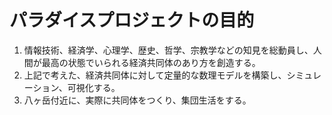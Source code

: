 # パラダイスプロジェクトの目的

1. 情報技術、経済学、心理学、歴史、哲学、宗教学などの知見を総動員し、人間が最高の状態でいられる経済共同体のあり方を創造する。
1. 上記で考えた、経済共同体に対して定量的な数理モデルを構築し、シミュレーション、可視化する。
1. 八ヶ岳付近に、実際に共同体をつくり、集団生活をする。

